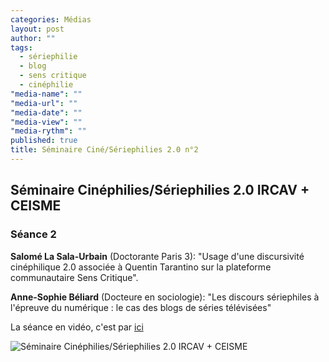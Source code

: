 ```yaml
---
categories: Médias
layout: post
author: ""
tags: 
  - sériephilie
  - blog
  - sens critique
  - cinéphilie
"media-name": ""
"media-url": ""
"media-date": ""
"media-view": ""
"media-rythm": ""
published: true
title: Séminaire Ciné/Sériephilies 2.0 n°2
---
```


## Séminaire Cinéphilies/Sériephilies 2.0 IRCAV + CEISME
### Séance 2


**Salomé La Sala-Urbain** (Doctorante Paris 3): "Usage d'une discursivité cinéphilique 2.0 associée à Quentin Tarantino sur la plateforme communautaire Sens Critique". 

**Anne-Sophie Béliard** (Docteure en sociologie): "Les discours sériephiles à l'épreuve du numérique : le cas des blogs de séries télévisées"

La séance en vidéo, c'est par [ici](http://epresence.univ-paris3.fr/3/Watch/920463.aspx]) 

![Séminaire Cinéphilies/Sériephilies 2.0 IRCAV + CEISME]({{site.baseurl}}/media/flyer%20se%CC%81ance%203.jpg)
